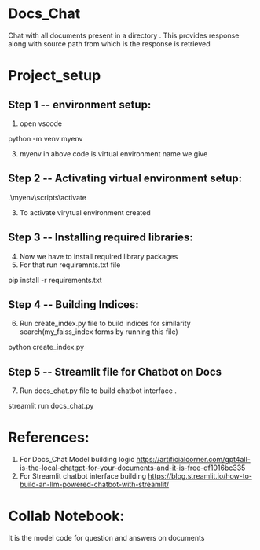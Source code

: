 # Docs_Chat
Chat with all documents present in a directory . This provides response along with source path from which is the response is retrieved

# Project_setup

## Step 1 -- environment setup:
1. open vscode
   
python -m venv myenv

3. myenv in above code is virtual environment name we give
   
## Step 2 -- Activating virtual environment setup:

.\myenv\scripts\activate

3. To activate virytual environment created

## Step 3 -- Installing required libraries: 
4. Now we have to install required library packages
5. For that run requiremnts.txt file
   
pip install -r requirements.txt

## Step 4 -- Building Indices:
6. Run create_index.py file to build indices for similarity search(my_faiss_index forms by running this file)
   
python create_index.py

## Step 5 -- Streamlit file for Chatbot on Docs
7. Run docs_chat.py file to build chatbot interface .

streamlit run docs_chat.py

# References:
1. For Docs_Chat Model building logic
https://artificialcorner.com/gpt4all-is-the-local-chatgpt-for-your-documents-and-it-is-free-df1016bc335
2. For Streamlit chatbot interface building
https://blog.streamlit.io/how-to-build-an-llm-powered-chatbot-with-streamlit/

# Collab Notebook:
It is the model code for question and answers on documents
   

